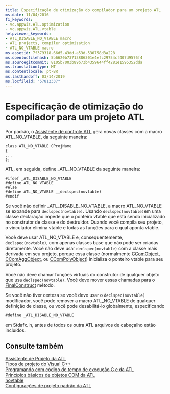 ```yaml
---
title: Especificação de otimização do compilador para um projeto ATL
ms.date: 11/04/2016
f1_keywords:
- vc.appwiz.ATL.optimization
- vc.appwiz.ATL.vtable
helpviewer_keywords:
- ATL_DISABLE_NO_VTABLE macro
- ATL projects, compiler optimization
- ATL_NO_VTABLE macro
ms.assetid: 7f379318-66d5-43dd-a53d-530758d3a228
ms.openlocfilehash: 5b6620b73713886301e4efc29754cf407d9576f4
ms.sourcegitcommit: 8105b7003b89b73b4359644ff4281e1595352dda
ms.translationtype: MT
ms.contentlocale: pt-BR
ms.lasthandoff: 03/14/2019
ms.locfileid: "57812337"
---
```

# <a name="specifying-compiler-optimization-for-an-atl-project"></a>Especificação de otimização do compilador para um projeto ATL

Por padrão, o [Assistente de controle ATL](../../atl/reference/atl-control-wizard.md) gera novas classes com a macro ATL_NO_VTABLE, da seguinte maneira:

```
class ATL_NO_VTABLE CProjName
{
...
};
```

ATL, em seguida, define _ATL_NO_VTABLE da seguinte maneira:

```
#ifdef _ATL_DISABLE_NO_VTABLE
#define ATL_NO_VTABLE
#else
#define ATL_NO_VTABLE __declspec(novtable)
#endif
```

Se você não definir _ATL_DISABLE_NO_VTABLE, a macro ATL_NO_VTABLE se expande para `declspec(novtable)`. Usando `declspec(novtable)`em uma classe declaração impede que o ponteiro vtable que está sendo inicializado no construtor de classe e do destruidor. Quando você compila seu projeto, o vinculador elimina vtable e todas as funções para o qual aponta vtable.

Você deve usar ATL_NO_VTABLE e, consequentemente, `declspec(novtable)`, com apenas classes base que não pode ser criadas diretamente. Você não deve usar `declspec(novtable)` com a classe mais derivada em seu projeto, porque essa classe (normalmente [CComObject](../../atl/reference/ccomobject-class.md), [CComAggObject](../../atl/reference/ccomaggobject-class.md), ou [CComPolyObject](../../atl/reference/ccompolyobject-class.md)) inicializa o ponteiro vtable para seu projeto.

Você não deve chamar funções virtuais do construtor de qualquer objeto que usa `declspec(novtable)`. Você deve mover essas chamadas para o [FinalConstruct](ccomobjectrootex-class.md#finalconstruct) método.

Se você não tiver certeza se você deve usar o `declspec(novtable)` modificador, você pode remover a macro ATL_NO_VTABLE de qualquer definição de classe, ou você pode desabilitá-lo globalmente, especificando

```
#define _ATL_DISABLE_NO_VTABLE
```

em Stdafx. h, antes de todos os outra ATL arquivos de cabeçalho estão incluídos.

## <a name="see-also"></a>Consulte também

[Assistente de Projeto da ATL](../../atl/reference/atl-project-wizard.md)<br/>
[Tipos de projeto do Visual C++](../../build/reference/visual-cpp-project-types.md)<br/>
[Programando com código de tempo de execução C e da ATL](../../atl/programming-with-atl-and-c-run-time-code.md)<br/>
[Princípios básicos de objetos COM da ATL](../../atl/fundamentals-of-atl-com-objects.md)<br/>
[novtable](../../cpp/novtable.md)<br/>
[Configurações de projeto padrão da ATL](../../atl/reference/default-atl-project-configurations.md)
